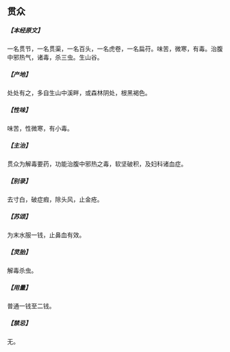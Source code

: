 ## 贯众

##### 【本经原文】
一名贯节，一名贯渠，一名百头，一名虎卷，一名扁苻。味苦，微寒，有毒。治腹中邪热气，诸毒，杀三虫。生山谷。
##### 【产地】
处处有之，多自生山中溪畔，或森林阴处，根黑褐色。
##### 【性味】
味苦，性微寒，有小毒。
##### 【主治】
贯众为解毒要药，功能治腹中邪热之毒，软坚破积，及妇科诸血症。
##### 【别录】
去寸白，破症瘕，除头风，止金疮。
##### 【苏颂】
为末水服一钱，止鼻血有效。
##### 【灵胎】
解毒杀虫。
##### 【用量】
普通一钱至二钱。
##### 【禁忌】
无。
